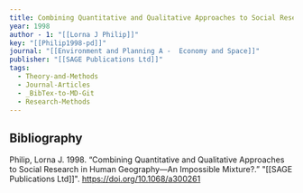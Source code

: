 ```yaml
---
title: Combining Quantitative and Qualitative Approaches to Social Research in Human Geography—An Impossible Mixture?
year: 1998
author - 1: "[[Lorna J Philip]]"
key: "[[Philip1998-pd]]"
journal: "[[Environment and Planning A -  Economy and Space]]"
publisher: "[[SAGE Publications Ltd]]"
tags:
  - Theory-and-Methods
  - Journal-Articles
  - _BibTex-to-MD-Git
  - Research-Methods
---
```


## Bibliography
Philip, Lorna J. 1998. “Combining Quantitative and Qualitative Approaches to Social Research in Human Geography—An Impossible Mixture?.” "[[SAGE Publications Ltd]]". https://doi.org/10.1068/a300261